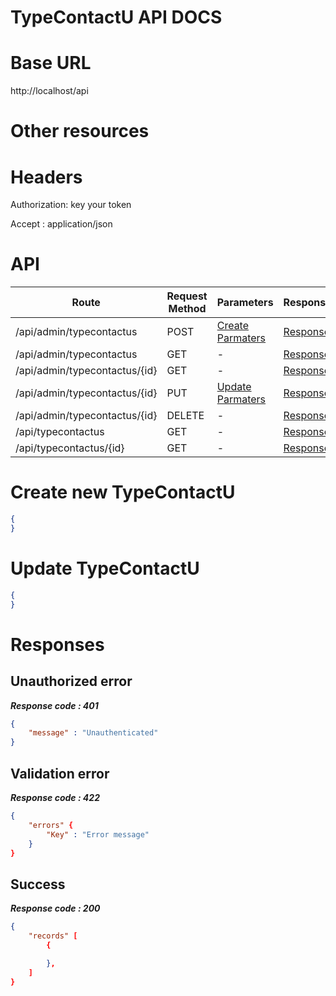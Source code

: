 # TypeContactU API DOCS

# Base URL
http://localhost/api

# Other resources 

 
# Headers

Authorization: key your token

Accept : application/json

# API 

| Route                        | Request Method | Parameters | Response  |
| -----------                  | -----------    |----------- |---------- |
| /api/admin/typecontactus            | POST           |  [Create Parmaters](#Create)|[Response](#Response)|
| /api/admin/typecontactus | GET           |-|  [Response](#Response)         |
|/api/admin/typecontactus/{id}         | GET           |  - |  [Response](#Response)         |
|/api/admin/typecontactus/{id}        |PUT           |  [Update Parmaters](#Update)|[Response](#Response)     |
|/api/admin/typecontactus/{id}        |DELETE           |  -|[Response](#Response)| 
|/api/typecontactus        |GET           |-| [Response](#Response)|
|/api/typecontactus/{id}        |GET           |-|[Response](#Response)|


# <a name="Create"> </a> Create new TypeContactU 

```json
{
} 
```

# <a name="Update"> </a> Update TypeContactU

```json
{
} 
```
# <a name="Response"> </a> Responses 

## Unauthorized error

__*Response code : 401*__
```json 
{
    "message" : "Unauthenticated"
}
```

## Validation error 
__*Response code : 422*__

```json 
{
    "errors" {
        "Key" : "Error message"
    }
}
```
## Success  
__*Response code : 200*__
```json 
{
    "records" [
        {

        },
    ]
}
```
